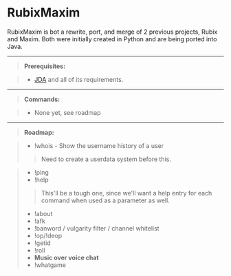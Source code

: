 RubixMaxim
===================


RubixMaxim is bot a rewrite, port, and merge of 2 previous projects, Rubix and Maxim.
Both were initially created in Python and are being ported into Java.

----------
> **Prerequisites:**

> - [JDA](https://github.com/DV8FromTheWorld/JDA) and all of its requirements.

----------
> **Commands:**

> - None yet, see roadmap

----------
> **Roadmap:**

> - !whois - Show the username history of a user
> > Need to create a userdata system before this.

> - !ping
> - !help
> > This'll be a tough one, since we'll want a help entry for each command when used as a parameter as well.
> - !about
> - !afk
> - !banword / vulgarity filter / channel whitelist
> - !op/!deop
> - !getid
> - !roll
> - **Music over voice chat**
> - !whatgame
